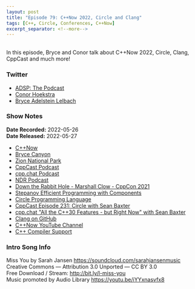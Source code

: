 ```yaml
---
layout: post
title: "Episode 79: C++Now 2022, Circle and Clang"
tags: [C++, Circle, Conferences, C++Now]
excerpt_separator: <!--more-->
---
```


<div id="buzzsprout-player-10691866"></div><script src="https://www.buzzsprout.com/1501960/10691866-episode-79-c-now-2022-circle-and-clang.js?container_id=buzzsprout-player-10691866&player=small" type="text/javascript" charset="utf-8"></script>

<br>In this episode, Bryce and Conor talk about C++Now 2022, Circle, Clang, CppCast and much more!
 
<!--more-->

### Twitter
 
* [ADSP: The Podcast](https://twitter.com/adspthepodcast)
* [Conor Hoekstra](https://twitter.com/code_report)
* [Bryce Adelstein Lelbach](https://twitter.com/blelbach)

### Show Notes
 
**Date Recorded:** 2022-05-26 <br>
**Date Released:** 2022-05-27
 
* [C++Now](https://cppnow.org/)
* [Bryce Canyon](https://www.nps.gov/brca/index.htm)
* [Zion National Park](https://www.nps.gov/zion/index.htm)
* [CppCast Podcast](https://www.cppcast.com/)
* [cpp.chat Podcast](https://cpp.chat/)
* [NDR Podcast](https://nodiagnosticrequired.tv/)
* [Down the Rabbit Hole - Marshall Clow - CppCon 2021](https://www.youtube.com/watch?v=9Tx97HeGnUQ)
* [Stepanov Efficient Programming with Components](https://www.youtube.com/watch?v=lWSYE-hRw0s)
* [Circle Programming Language](https://www.youtube.com/watch?v=9Tx97HeGnUQ)
* [CppCast Episode 231: Circle with Sean Baxter](https://cppcast.com/circle-language/)
* [cpp.chat "All the C++30 Features - but Right Now" with Sean Baxter](https://cpp.chat/63/)
* [Clang on GitHub](https://github.com/llvm/llvm-project/tree/main/clang)
* [C++Now YouTube Channel](https://www.youtube.com/user/BoostCon/videos)
* [C++ Compiler Support](https://en.cppreference.com/w/cpp/compiler_support)

### Intro Song Info
 
Miss You by Sarah Jansen https://soundcloud.com/sarahjansenmusic<br>
Creative Commons — Attribution 3.0 Unported — CC BY 3.0<br>
Free Download / Stream: http://bit.ly/l-miss-you<br>
Music promoted by Audio Library https://youtu.be/iYYxnasvfx8<br>